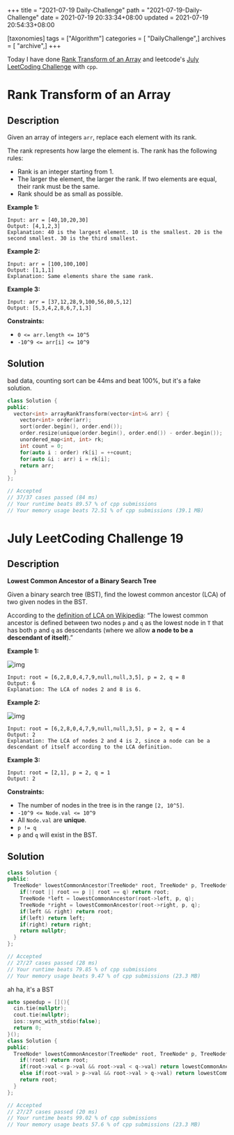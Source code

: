 +++
title = "2021-07-19 Daily-Challenge"
path = "2021-07-19-Daily-Challenge"
date = 2021-07-19 20:33:34+08:00
updated = 2021-07-19 20:54:33+08:00

[taxonomies]
tags = ["Algorithm"]
categories = [ "DailyChallenge",]
archives = [ "archive",]
+++

Today I have done [Rank Transform of an Array](https://leetcode.com/problems/rank-transform-of-an-array/description/) and leetcode's [July LeetCoding Challenge](https://leetcode.com/explore/challenge/card/july-leetcoding-challenge-2021/610/week-3-july-15th-july-21st/3819/) with `cpp`.

<!-- more -->

# Rank Transform of an Array

## Description

Given an array of integers `arr`, replace each element with its rank.

The rank represents how large the element is. The rank has the following rules:

- Rank is an integer starting from 1.
- The larger the element, the larger the rank. If two elements are equal, their rank must be the same.
- Rank should be as small as possible.

 

**Example 1:**

```
Input: arr = [40,10,20,30]
Output: [4,1,2,3]
Explanation: 40 is the largest element. 10 is the smallest. 20 is the second smallest. 30 is the third smallest.
```

**Example 2:**

```
Input: arr = [100,100,100]
Output: [1,1,1]
Explanation: Same elements share the same rank.
```

**Example 3:**

```
Input: arr = [37,12,28,9,100,56,80,5,12]
Output: [5,3,4,2,8,6,7,1,3]
```

 

**Constraints:**

- `0 <= arr.length <= 10^5`
- `-10^9 <= arr[i] <= 10^9`

## Solution

bad data, counting sort can be 44ms and beat 100%, but it's a fake solution.

``` cpp
class Solution {
public:
  vector<int> arrayRankTransform(vector<int>& arr) {
    vector<int> order(arr);
    sort(order.begin(), order.end());
    order.resize(unique(order.begin(), order.end()) - order.begin());
    unordered_map<int, int> rk;
    int count = 0;
    for(auto i : order) rk[i] = ++count;
    for(auto &i : arr) i = rk[i];
    return arr;
  }
};

// Accepted
// 37/37 cases passed (84 ms)
// Your runtime beats 89.57 % of cpp submissions
// Your memory usage beats 72.51 % of cpp submissions (39.1 MB)
```

# July LeetCoding Challenge 19

## Description

**Lowest Common Ancestor of a Binary Search Tree**

Given a binary search tree (BST), find the lowest common ancestor (LCA) of two given nodes in the BST.

According to the [definition of LCA on Wikipedia](https://en.wikipedia.org/wiki/Lowest_common_ancestor): “The lowest common ancestor is defined between two nodes `p` and `q` as the lowest node in `T` that has both `p` and `q` as descendants (where we allow **a node to be a descendant of itself**).”

 

**Example 1:**

![img](https://assets.leetcode.com/uploads/2018/12/14/binarysearchtree_improved.png)

```
Input: root = [6,2,8,0,4,7,9,null,null,3,5], p = 2, q = 8
Output: 6
Explanation: The LCA of nodes 2 and 8 is 6.
```

**Example 2:**

![img](https://assets.leetcode.com/uploads/2018/12/14/binarysearchtree_improved.png)

```
Input: root = [6,2,8,0,4,7,9,null,null,3,5], p = 2, q = 4
Output: 2
Explanation: The LCA of nodes 2 and 4 is 2, since a node can be a descendant of itself according to the LCA definition.
```

**Example 3:**

```
Input: root = [2,1], p = 2, q = 1
Output: 2
```

 

**Constraints:**

- The number of nodes in the tree is in the range `[2, 10^5]`.
- `-10^9 <= Node.val <= 10^9`
- All `Node.val` are **unique**.
- `p != q`
- `p` and `q` will exist in the BST.

## Solution

``` cpp
class Solution {
public:
  TreeNode* lowestCommonAncestor(TreeNode* root, TreeNode* p, TreeNode* q) {
    if(!root || root == p || root == q) return root;
    TreeNode *left = lowestCommonAncestor(root->left, p, q);
    TreeNode *right = lowestCommonAncestor(root->right, p, q);
    if(left && right) return root;
    if(left) return left;
    if(right) return right;
    return nullptr;
  }
};

// Accepted
// 27/27 cases passed (28 ms)
// Your runtime beats 79.85 % of cpp submissions
// Your memory usage beats 9.47 % of cpp submissions (23.3 MB)
```

ah ha, it's a BST

``` cpp
auto speedup = [](){
  cin.tie(nullptr);
  cout.tie(nullptr);
  ios::sync_with_stdio(false);
  return 0;
}();
class Solution {
public:
  TreeNode* lowestCommonAncestor(TreeNode* root, TreeNode* p, TreeNode* q) {
    if(!root) return root;
    if(root->val < p->val && root->val < q->val) return lowestCommonAncestor(root->right, p, q);
    else if(root->val > p->val && root->val > q->val) return lowestCommonAncestor(root->left, p, q);
    return root;
  }
};

// Accepted
// 27/27 cases passed (20 ms)
// Your runtime beats 99.02 % of cpp submissions
// Your memory usage beats 57.6 % of cpp submissions (23.3 MB)
```
